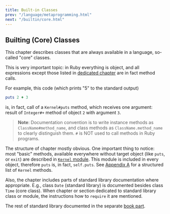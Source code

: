 ```yaml
---
title: Built-in Classes
prev: "/language/metaprogramming.html"
next: "/builtin/core.html"
---
```


## Builting (Core) Classes

This chapter describes classes that are always available in a language,
so-called "core" classes.

This is very important topic: in Ruby everything is object, and all
expressions except those listed in [dedicated
chapter](language/control-expressions.md) are in fact method calls.

For example, this code (which prints "5" to the standard output)


```ruby
puts 2 + 3
```

is, in fact, call of a `Kernel#puts` method, which receives one
argument: result of `Integer#+` method of object `2` with argument `3`.

> **Note**\: Documentation convention is to write instance methods as
> `ClassName#method_name`, and class methods as `ClassName.method_name`
> to clearly distinguish them. `#` is NOT used to call methods in Ruby
> programs.

The structure of chapter mostly obvious. One important thing to notice:
most "basic" methods, available everywhere without target object (like
`puts`, or `exit`) are described in [`Kernel`
module](builtin/core.md#kernel). This module is included in every
object, therefore `puts` is, in fact, `self.puts`. See [Appendix
A](appendix-a.md) for a structured list of `Kernel` methods.

Also, the chapter includes parts of standard library documentation where
appropriate. E.g., class `Date` (standard library) is documented besides
class `Time` (core class). When chapter or section dedicated to standard
library class or module, the instructions how to `require` it are
mentioned.

The rest of standard library documented in the separate [book
part](stdlib.md).

